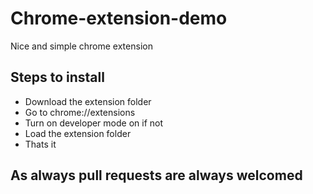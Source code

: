 # Chrome-extension-demo
Nice and simple chrome extension

## Steps to install
- Download the extension folder
- Go to chrome://extensions
- Turn on developer mode on if not
- Load the extension folder
- Thats it

## As always pull requests are always welcomed
